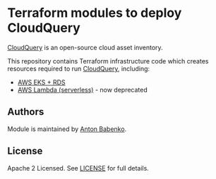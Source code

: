 # Terraform modules to deploy CloudQuery

[CloudQuery](https://www.cloudquery.io/) is an open-source cloud asset inventory.

This repository contains Terraform infrastructure code which creates resources required to run [CloudQuery](https://www.cloudquery.io/), including:

- [AWS EKS + RDS](./modules/eks/README.md)
- [AWS Lambda (serverless)](./modules/lambda/README.md) - now deprecated


## Authors

Module is maintained by [Anton Babenko](https://github.com/antonbabenko).

## License

Apache 2 Licensed. See [LICENSE](https://github.com/cloudquery/terraform-aws-cloudquery/tree/main/LICENSE) for full details.
